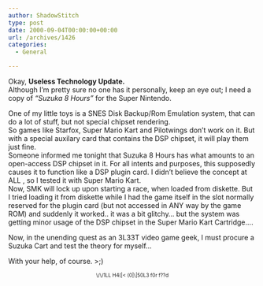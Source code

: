 ```yaml
---
author: ShadowStitch
type: post
date: 2000-09-04T00:00:00+00:00
url: /archives/1426
categories:
  - General

---
```

Okay, **Useless Technology Update.**  
Although I&#8217;m pretty sure no one has it personally, keep an eye out; I need a copy of _&#8220;Suzuka 8 Hours&#8221;_ for the Super Nintendo.

One of my little toys is a SNES Disk Backup/Rom Emulation system, that can do a lot of stuff, but not special chipset rendering.  
So games like Starfox, Super Mario Kart and Pilotwings don&#8217;t work on it. But with a special auxilary card that contains the DSP chipset, it will play them just fine.  
Someone informed me tonight that Suzuka 8 Hours has what amounts to an open-access DSP chipset in it. For all intents and purposes, this supposedly causes it to function like a DSP plugin card. I didn&#8217;t believe the concept at ALL , so I tested it with Super Mario Kart.  
Now, SMK will lock up upon starting a race, when loaded from diskette. But I tried loading it from diskette while I had the game itself in the slot normally reserved for the plugin card (but not accessed in ANY way by the game ROM) and suddenly it worked.. it was a bit glitchy&#8230; but the system was getting minor usage of the DSP chipset in the Super Mario Kart Cartridge&#8230;.

Now, in the unending quest as an 3L33T video game geek, I must procure a Suzuka Cart and test the theory for myself&#8230;

With your help, of course. >;) 

<font size="1">

<center>
  \/\/1LL H4(|< (0|\|50L3 f0r f??d</font>
</center></p>
